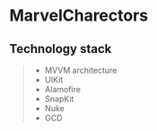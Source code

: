 # MarvelCharectors

## Technology stack
> - MVVM architecture
> - UIKit
> - Alamofire 
> - SnapKit
> - Nuke
> - GCD
